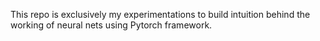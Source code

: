 This repo is exclusively my experimentations to build intuition behind the working of neural nets using Pytorch framework. 

